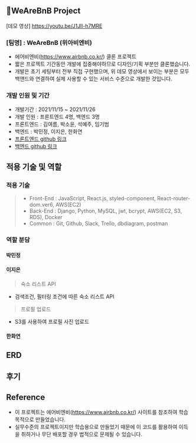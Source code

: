 ## 🏡WeAreBnB Project

[데모 영상] https://youtu.be/J1Jll-h7MRE

### [팀명] : WeAreBnB (위아비엔비)

- 에어비엔비(https://www.airbnb.co.kr/) 클론 프로젝트
- 짧은 프로젝트 기간동안 개발에 집중해야하므로 디자인/기획 부분만 클론했습니다.
- 개발은 초기 세팅부터 전부 직접 구현했으며, 위 데모 영상에서 보이는 부분은 모두 백앤드와 연결하여 실제 사용할 수 있는 서비스 수준으로 개발한 것입니다.

### 개발 인원 및 기간

- 개발기간 : 2021/11/15 ~ 2021/11/26
- 개발 인원 : 프론트엔드 4명, 백엔드 3명
- 프론트엔드 : 김여름, 박소윤, 석예주, 임기범
- 백엔드 : 박민정, 이지은, 한화연
- [프론트엔드 github 링크](https://github.com/wecode-bootcamp-korea/26-2nd-WeAreBnB-frontend.git)
- [백엔드 github 링크](https://github.com/wecode-bootcamp-korea/26-2nd-WeAreBnB-backend.git)
  <br>

## 적용 기술 및 역할

### 적용 기술

> - Front-End : JavaScript, React.js, styled-component, React-router-dom.ver6, AWS(EC2)
> - Back-End : Django, Python, MySQL, jwt, bcrypt, AWS(EC2, S3, RDS), Docker
> - Common : Git, Github, Slack, Trello, dbdiagram, postman

### 역할 분담

#### 박민정

#### 이지은
> 숙소 리스트 API
- 검색조건, 필터링 조건에 따른 숙소 리스트 API
> 프로필 업로드
- S3를 사용하여 프로필 사진 업로드

#### 한화연

## ERD

## 후기

## Reference

- 이 프로젝트는 에어비엔비(https://www.airbnb.co.kr/) 사이트를 참조하여 학습목적으로 만들었습니다.
- 실무수준의 프로젝트이지만 학습용으로 만들었기 때문에 이 코드를 활용하여 이득을 취하거나 무단 배포할 경우 법적으로 문제될 수 있습니다.
